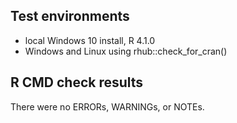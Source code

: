 ## Test environments
* local Windows 10 install, R 4.1.0
* Windows and Linux using rhub::check_for_cran()

## R CMD check results
There were no ERRORs, WARNINGs, or NOTEs. 